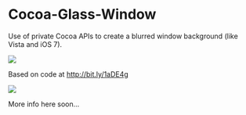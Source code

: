 Cocoa-Glass-Window
==================

Use of private Cocoa APIs to create a blurred window background (like Vista and iOS 7).

<img src="http://dribbble.s3.amazonaws.com/users/344010/screenshots/1178098/glass.png">

Based on code at http://bit.ly/1aDE4g

<img src="https://www.dropbox.com/s/gwstxh7t8yfz0tb/Photo%20Jul%2031%2C%2011%2059%2014%20AM.png">

More info here soon...
